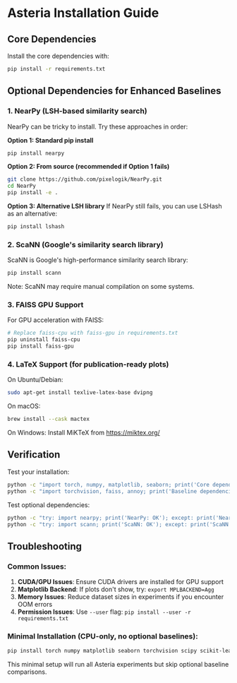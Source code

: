 # Asteria Installation Guide

## Core Dependencies

Install the core dependencies with:
```bash
pip install -r requirements.txt
```

## Optional Dependencies for Enhanced Baselines

### 1. NearPy (LSH-based similarity search)

NearPy can be tricky to install. Try these approaches in order:

**Option 1: Standard pip install**
```bash
pip install nearpy
```

**Option 2: From source (recommended if Option 1 fails)**
```bash
git clone https://github.com/pixelogik/NearPy.git
cd NearPy
pip install -e .
```

**Option 3: Alternative LSH library**
If NearPy still fails, you can use LSHash as an alternative:
```bash
pip install lshash
```

### 2. ScaNN (Google's similarity search library)

ScaNN is Google's high-performance similarity search library:

```bash
pip install scann
```

Note: ScaNN may require manual compilation on some systems.

### 3. FAISS GPU Support

For GPU acceleration with FAISS:
```bash
# Replace faiss-cpu with faiss-gpu in requirements.txt
pip uninstall faiss-cpu
pip install faiss-gpu
```

### 4. LaTeX Support (for publication-ready plots)

On Ubuntu/Debian:
```bash
sudo apt-get install texlive-latex-base dvipng
```

On macOS:
```bash
brew install --cask mactex
```

On Windows:
Install MiKTeX from https://miktex.org/

## Verification

Test your installation:
```bash
python -c "import torch, numpy, matplotlib, seaborn; print('Core dependencies OK')"
python -c "import torchvision, faiss, annoy; print('Baseline dependencies OK')"
```

Test optional dependencies:
```bash
python -c "try: import nearpy; print('NearPy: OK'); except: print('NearPy: Not available')"
python -c "try: import scann; print('ScaNN: OK'); except: print('ScaNN: Not available')"
```

## Troubleshooting

### Common Issues:

1. **CUDA/GPU Issues**: Ensure CUDA drivers are installed for GPU support
2. **Matplotlib Backend**: If plots don't show, try: `export MPLBACKEND=Agg`
3. **Memory Issues**: Reduce dataset sizes in experiments if you encounter OOM errors
4. **Permission Issues**: Use `--user` flag: `pip install --user -r requirements.txt`

### Minimal Installation (CPU-only, no optional baselines):

```bash
pip install torch numpy matplotlib seaborn torchvision scipy scikit-learn pandas tqdm
```

This minimal setup will run all Asteria experiments but skip optional baseline comparisons.
